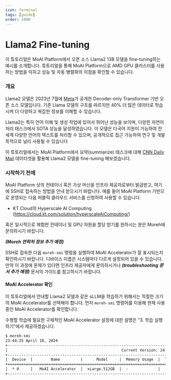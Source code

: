 ```yaml
---
icon: terminal
tags: [guide]
order: 1000
---
```


# Llama2 Fine-tuning

이 튜토리얼은 MoAI Platform에서 오픈 소스 Llama2 13B 모델을 fine-tuning하는 예시를 소개합니다. 튜토리얼을 통해 MoAI Platform으로 AMD GPU 클러스터를 사용하는 방법을 익히고 성능 및 자동 병렬화의 이점을 확인할 수 있습니다.

### 개요

Llama2 모델은 2023년 7월에 [Meta](https://about.meta.com/)가 공개한 Decoder-only Transformer 기반 오픈 소스 모델입니다. 기존 Llama 모델의 구조를 따르지만 40% 더 많은 데이터로 학습시켜 더 다양하고 복잡한 정보를 이해할 수 있습니다.

Llama2는 특히 언어 이해 및 생성 작업에 있어서 뛰어난 성능을 보이며, 다양한 자연어 처리 태스크에서 SOTA 성능을 달성하였습니다. 이 모델은 다국어 지원이 가능하여 전 세계 다양한 언어의 텍스트를 처리할 수 있으며, 공개적으로 접근 가능하여 연구 및 개발 목적으로 널리 사용될 수 있습니다

이 튜토리얼에서는 MoAI Platform에서 요약(summarize) 태스크에 대해 [CNN Daily Mail](https://huggingface.co/datasets/cnn_dailymail) 데이터셋을 활용해 Llama2 모델을 fine-tuning 해보겠습니다.

### 시작하기 전에

MoAI Platform 상의 컨테이너 혹은 가상 머신을 인프라 제공자로부터 발급받고, 여기에 SSH로 접속하는 방법을 안내 받으시기 바랍니다. 예를 들어 MoAI Platform 기반으로 운영되는 다음 퍼블릭 클라우드 서비스를 신청하여 사용할 수 있습니다.

- KT Cloud의 Hyperscale AI Computing (https://cloud.kt.com/solution/hyperscaleAiComputing/)

혹은 일시적으로 체험판 컨테이너 및 GPU 자원을 할당 받기를 원하시는 분은 Moreh에 문의하시기 바랍니다.

***(Moreh 연락처 정보 추가 예정)***

SSH로 접속한 다음 `moreh-smi` 명령을 실행하여 MoAI Accelerator가 잘 표시되는지 확인하시기 바랍니다. 디바이스 이름은 시스템마다 다르게 설정되어 있을 수 있습니다. 만약 이 과정에 문제가 있다면 인프라 제공자에게 문의하시거나 ***(troubleshooting 문서 추가 예정)*** 문서의 가이드를 참고하시기 바랍니다.

#### MoAI Accelerator 확인

이 튜토리얼에서 안내할 Llama2 모델과 같은 sLLM을 학습하기 위해서는 적절한 크기의 MoAI Accelerator를 선택해야 합니다. 먼저 `moreh-smi` 명령어를 이용해 현재 사용중인 MoAI Accelerator를 확인합니다. 

수행할 학습에 필요한 구체적인 MoAI Accelerator 설정에 대한 설명은 “3. 학습 실행하기”에서 제공하겠습니다.

```bash
$ moreh-smi
23:44:25 April 18, 2024
+---------------------------------------------------------------------------------------------------+
|                                                  Current Version: 24.2.0  Latest Version: 24.3.0  |
+---------------------------------------------------------------------------------------------------+
|  Device  |        Name         |      Model     |  Memory Usage  |  Total Memory  |  Utilization  |
+===================================================================================================+
|  * 0     |   MoAI Accelerator  |  xLarge.512GB  |  -             |  -             |  -            |
+---------------------------------------------------------------------------------------------------+
```


